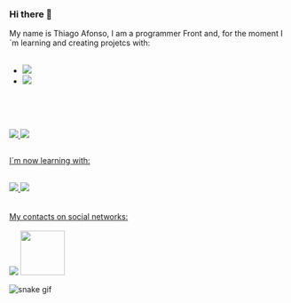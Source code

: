 ### Hi there 👋

My name is Thiago Afonso, I am a programmer Front and, for the moment I´m learning and creating projetcs with:
<br>
<br>
- <img src="https://img.shields.io/badge/HTML5-E34F26?style=for-the-badge&logo=html5&logoColor=white" />
- <img src="https://img.shields.io/badge/CSS3-1572B6?style=for-the-badge&logo=css3&logoColor=white" />
<br>
<br>

##

<div>
  <a heigth="180em" href="https://github.com/Thiagojqy0305/Thiagojqy0305/tree/main" />
    <img src="https://github-readme-stats.vercel.app/api?username=Thiagojqy0305&show_icons=true&theme=dracula&iclude_all_commits=true&cont_private=true" />
    <img heigth="180em" src="https://github-readme-stats.vercel.app/api/top-langs/?username=Thiagojqy0305&layout=compact&langs_count=16&theme=dracula" />
</div
<br>

##



I´m now learning with:
<br>
<br>
<div>
  <img src="https://img.shields.io/badge/JavaScript-F7DF1E?style=for-the-badge&logo=javascript&logoColor=black" />
  <img src="https://img.shields.io/badge/react%20os-0088CC?style=for-the-badge&logo=reactos&logoColor=white" />
</div>
  <br>
  <br>
  My contacts on social networks:
  <br>
  <br>
<div>
  <a href="https://www.instagram.com/thiago_r_afonso/"><img src="https://img.shields.io/badge/Instagram-E4405F?style=for-the- badge&logo=instagram&logoColor=white"><a />
    <a href="https://www.linkedin.com/in/thiago-world8work/"><img width="80px" src="https://img.shields.io/badge/LinkedIn-0077B5?style=for-the-badge&logo=linkedin&logoColor=white" /><a />
</div>
      
![snake gif](https://github.com/Thiagojqy0305/Thiagojqy0305/blob/output/github-contribution-grid-snake.svg)
